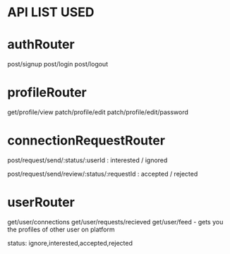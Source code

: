 # API LIST USED

# authRouter
post/signup
post/login
post/logout

# profileRouter
get/profile/view
patch/profile/edit
patch/profile/edit/password

# connectionRequestRouter
post/request/send/:status/:userId : interested / ignored

post/request/send/review/:status/:requestId : accepted / rejected

# userRouter
get/user/connections
get/user/requests/recieved
get/user/feed - gets you the profiles of other user on platform

status: ignore,interested,accepted,rejected